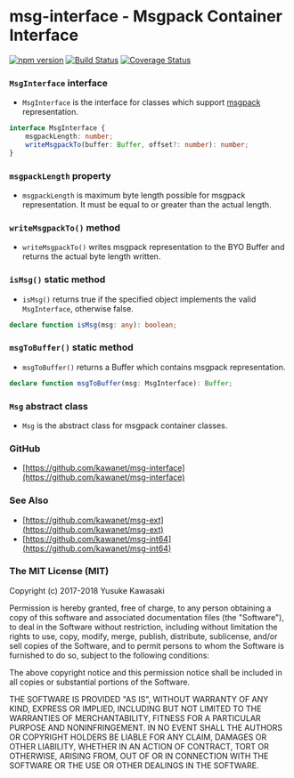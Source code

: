 # msg-interface - Msgpack Container Interface

[![npm version](https://badge.fury.io/js/msg-interface.svg)](http://badge.fury.io/js/msg-interface) [![Build Status](https://travis-ci.org/kawanet/msg-interface.svg?branch=master)](https://travis-ci.org/kawanet/msg-interface) [![Coverage Status](https://coveralls.io/repos/github/kawanet/msg-interface/badge.svg)](https://coveralls.io/github/kawanet/msg-interface)

### `MsgInterface` interface

- `MsgInterface` is the interface for classes which support [msgpack](https://msgpack.org/) representation.

```typescript
interface MsgInterface {
    msgpackLength: number;
    writeMsgpackTo(buffer: Buffer, offset?: number): number;
}
```

### `msgpackLength` property

- `msgpackLength` is maximum byte length possible for msgpack representation. It must be equal to or greater than the actual length.

### `writeMsgpackTo()` method

- `writeMsgpackTo()` writes msgpack representation to the BYO Buffer and returns the actual byte length written.

### `isMsg()` static method

- `isMsg()` returns true if the specified object implements the valid `MsgInterface`, otherwise false.

```typescript
declare function isMsg(msg: any): boolean;
```

### `msgToBuffer()` static method

- `msgToBuffer()` returns a Buffer which contains msgpack representation.

```typescript
declare function msgToBuffer(msg: MsgInterface): Buffer;
```

### `Msg` abstract class

- `Msg` is the abstract class for msgpack container classes.

### GitHub

- [https://github.com/kawanet/msg-interface](https://github.com/kawanet/msg-interface)

### See Also

- [https://github.com/kawanet/msg-ext](https://github.com/kawanet/msg-ext)
- [https://github.com/kawanet/msg-int64](https://github.com/kawanet/msg-int64)

### The MIT License (MIT)

Copyright (c) 2017-2018 Yusuke Kawasaki

Permission is hereby granted, free of charge, to any person obtaining a copy
of this software and associated documentation files (the "Software"), to deal
in the Software without restriction, including without limitation the rights
to use, copy, modify, merge, publish, distribute, sublicense, and/or sell
copies of the Software, and to permit persons to whom the Software is
furnished to do so, subject to the following conditions:

The above copyright notice and this permission notice shall be included in all
copies or substantial portions of the Software.

THE SOFTWARE IS PROVIDED "AS IS", WITHOUT WARRANTY OF ANY KIND, EXPRESS OR
IMPLIED, INCLUDING BUT NOT LIMITED TO THE WARRANTIES OF MERCHANTABILITY,
FITNESS FOR A PARTICULAR PURPOSE AND NONINFRINGEMENT. IN NO EVENT SHALL THE
AUTHORS OR COPYRIGHT HOLDERS BE LIABLE FOR ANY CLAIM, DAMAGES OR OTHER
LIABILITY, WHETHER IN AN ACTION OF CONTRACT, TORT OR OTHERWISE, ARISING FROM,
OUT OF OR IN CONNECTION WITH THE SOFTWARE OR THE USE OR OTHER DEALINGS IN THE
SOFTWARE.
